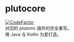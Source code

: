 # plutocore

[![CodeFactor](https://www.codefactor.io/repository/github/plutosmp/plutocore/badge)](https://www.codefactor.io/repository/github/plutosmp/plutocore)<br>
对旧的 plutomc 插件的完全重写。<br>
用 Java 与 Kotlin 为爱打造。
